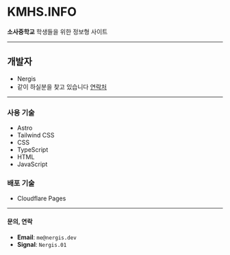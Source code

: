 # KMHS.INFO
**소사중학교** 학생들을 위한 정보형 사이트

---

## 개발자
- Nergis
- 같이 하실분을 찾고 있습니다 [연락처](https://github.com/KMHS-APP/kmhs.info/blob/main/README.md#%EB%AC%B8%EC%9D%98-%EC%97%B0%EB%9D%BD)

---

### 사용 기술
- Astro
- Tailwind CSS
- CSS
- TypeScript
- HTML
- JavaScript
### 배포 기술
- Cloudflare Pages

---

#### 문의, 연락
- **Email**: `me@nergis.dev`
- **Signal**: `Nergis.01`

